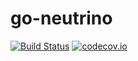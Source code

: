 # go-neutrino

[![Build Status](https://travis-ci.org/Morras/go-neutrino.svg?branch=master)](https://travis-ci.org/Morras/go-neutrino)
[![codecov.io](http://codecov.io/github/Morras/go-neutrino/coverage.svg?branch=master)](http://codecov.io/github/Morras/go-neutrino?branch=master)
